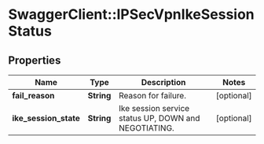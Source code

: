 # SwaggerClient::IPSecVpnIkeSessionStatus

## Properties
Name | Type | Description | Notes
------------ | ------------- | ------------- | -------------
**fail_reason** | **String** | Reason for failure.  | [optional] 
**ike_session_state** | **String** | Ike session service status UP, DOWN and NEGOTIATING.  | [optional] 


